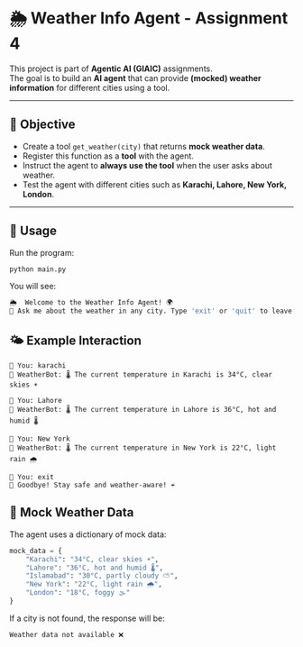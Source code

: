 # 🌦️ Weather Info Agent - Assignment 4

This project is part of **Agentic AI (GIAIC)** assignments.  
The goal is to build an **AI agent** that can provide **(mocked) weather information** for different cities using a tool.

---

## 🎯 Objective
- Create a tool `get_weather(city)` that returns **mock weather data**.
- Register this function as a **tool** with the agent.
- Instruct the agent to **always use the tool** when the user asks about weather.
- Test the agent with different cities such as **Karachi, Lahore, New York, London**.

---



## 🚀 Usage
Run the program:
```bash
python main.py
```

You will see:
```bash
🌦️  Welcome to the Weather Info Agent! 🌍
💬 Ask me about the weather in any city. Type 'exit' or 'quit' to leave.
```

## 🌤️ Example Interaction
```pgsql
👤 You: karachi
🤖 WeatherBot: 🌡️ The current temperature in Karachi is 34°C, clear skies ☀️

👤 You: Lahore
🤖 WeatherBot: 🌡️ The current temperature in Lahore is 36°C, hot and humid 🌡️

👤 You: New York
🤖 WeatherBot: 🌡️ The current temperature in New York is 22°C, light rain 🌧️

👤 You: exit
👋 Goodbye! Stay safe and weather-aware! ☔

```

## 🧪 Mock Weather Data
The agent uses a dictionary of mock data:

```python
mock_data = {
    "Karachi": "34°C, clear skies ☀️",
    "Lahore": "36°C, hot and humid 🌡️",
    "Islamabad": "30°C, partly cloudy ⛅",
    "New York": "22°C, light rain 🌧️",
    "London": "18°C, foggy 🌫️"
}
```

If a city is not found, the response will be:
```arduino
Weather data not available ❌
```
